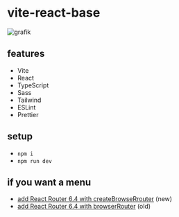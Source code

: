 # vite-react-base

![grafik](https://github.com/edwardtanguay/vite-react-base/assets/446574/1750b047-c9fa-491c-b94d-e8ef3b81dd73)

## features

- Vite
- React
- TypeScript
- Sass
- Tailwind
- ESLint
- Prettier

## setup

- `npm i`
- `npm run dev`

## if you want a menu

- [add React Router 6.4 with createBrowseRrouter](https://github.com/edwardtanguay/vite-react-menu-createbrowserrouter) (new)
- [add React Router 6.4 with browserRouter](https://github.com/edwardtanguay/vite-react-menu-createbrowserrouter) (old)
